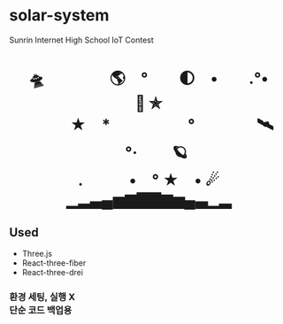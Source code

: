 # solar-system
Sunrin Internet High School IoT Contest

<div align="center"><h1>
🛸　　　 　🌎　°　　🌓　•　　.°•　　　🚀 ✯<br>
　　　★　*　　　　　°　　　　🛰 　°·　　   🪐<br>
.　　　•　° ★　•  ☄<br>
▁▂▃▄▅▆▇▇▆▅▄▃▁▂</h1></div>


<h2>Used</h2>
<ul><li>Three.js</li>
  <li>React-three-fiber</li>
<li>React-three-drei</li>
</ul>

<h3>환경 세팅, 실행 X<br>단순 코드 백업용</h3>
